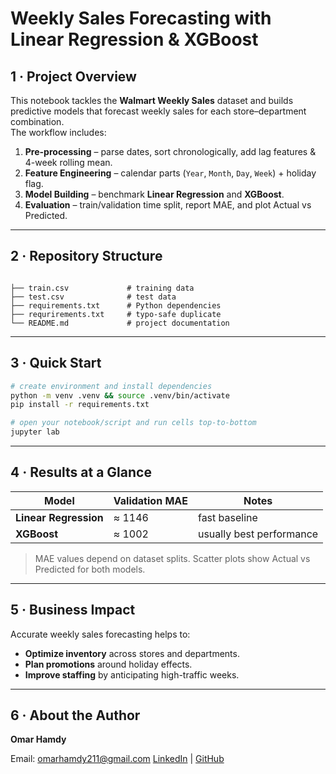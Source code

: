 # Weekly Sales Forecasting with Linear Regression & XGBoost

## 1 · Project Overview
This notebook tackles the **Walmart Weekly Sales** dataset and builds predictive models that forecast weekly sales for each store–department combination.  
The workflow includes:

1. **Pre-processing** – parse dates, sort chronologically, add lag features & 4-week rolling mean.  
2. **Feature Engineering** – calendar parts (`Year`, `Month`, `Day`, `Week`) + holiday flag.  
3. **Model Building** – benchmark **Linear Regression** and **XGBoost**.  
4. **Evaluation** – train/validation time split, report MAE, and plot Actual vs Predicted.  

---

## 2 · Repository Structure
```

├── train.csv             # training data
├── test.csv              # test data
├── requirements.txt      # Python dependencies
├── requrirements.txt     # typo-safe duplicate
└── README.md             # project documentation

````

---

## 3 · Quick Start
```bash
# create environment and install dependencies
python -m venv .venv && source .venv/bin/activate
pip install -r requirements.txt

# open your notebook/script and run cells top-to-bottom
jupyter lab
````

---

## 4 · Results at a Glance

| Model             | Validation MAE | Notes                    |
| ----------------- | -------------- | ------------------------ |
| **Linear Regression** | ≈ 1146         | fast baseline            |
| **XGBoost**       | ≈ 1002         | usually best performance |

> MAE values depend on dataset splits. Scatter plots show Actual vs Predicted for both models.

---

## 5 · Business Impact

Accurate weekly sales forecasting helps to:

* **Optimize inventory** across stores and departments.
* **Plan promotions** around holiday effects.
* **Improve staffing** by anticipating high-traffic weeks.

---

## 6 · About the Author

**Omar Hamdy**

Email: [omarhamdy211@gmail.com](mailto:omarhamdy211@gmail.com)
[LinkedIn](https://linkedin.com/in/omar-hamdy-400961253) | [GitHub](https://github.com/OmarHamdy74)